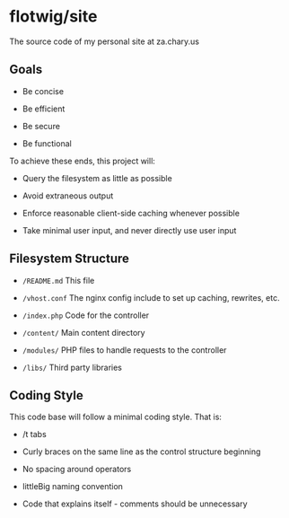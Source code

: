 flotwig/site
=====

The source code of my personal site at za.chary.us

Goals
-----

 * Be concise
 
 * Be efficient
 
 * Be secure
 
 * Be functional
 
To achieve these ends, this project will:

 * Query the filesystem as little as possible
 
 * Avoid extraneous output
 
 * Enforce reasonable client-side caching whenever possible
 
 * Take minimal user input, and never directly use user input
 
Filesystem Structure
-----

 * `/README.md` This file
 
 * `/vhost.conf` The nginx config include to set up caching, rewrites, etc.
 
 * `/index.php` Code for the controller
 
 * `/content/` Main content directory
 
 * `/modules/` PHP files to handle requests to the controller
 
 * `/libs/` Third party libraries
 
Coding Style
-----

This code base will follow a minimal coding style. That is:

 * /t tabs
 
 * Curly braces on the same line as the control structure beginning
 
 * No spacing around operators
 
 * littleBig naming convention
 
 * Code that explains itself - comments should be unnecessary